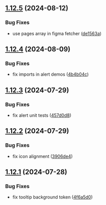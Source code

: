 ## [1.12.5](https://github.com/acronis/ui-component-library/compare/v1.12.4...v1.12.5) (2024-08-12)


### Bug Fixes

* use pages array in figma fetcher ([de1563a](https://github.com/acronis/ui-component-library/commit/de1563a46c902e98d6a59cc54ba539c8ba0effc8))

## [1.12.4](https://github.com/acronis/ui-component-library/compare/v1.12.3...v1.12.4) (2024-08-09)


### Bug Fixes

* fix imports in alert demos ([4b4b04c](https://github.com/acronis/ui-component-library/commit/4b4b04c0546bdbfeecb5955d008ab5f525eb6cd4))

## [1.12.3](https://github.com/acronis/ui-component-library/compare/v1.12.2...v1.12.3) (2024-07-29)


### Bug Fixes

* fix alert unit tests ([457d0d8](https://github.com/acronis/ui-component-library/commit/457d0d8506f4fe45ffa81ae2c9d66b3fbf1d2b95))

## [1.12.2](https://github.com/acronis/ui-component-library/compare/v1.12.1...v1.12.2) (2024-07-29)


### Bug Fixes

* fix icon alignment ([3906de4](https://github.com/acronis/ui-component-library/commit/3906de4e5998a0ecf3e5e4f572fd3478f0e038f2))

## [1.12.1](https://github.com/acronis/ui-component-library/compare/v1.12.0...v1.12.1) (2024-07-28)


### Bug Fixes

* fix tooltip background token ([4f6a5d0](https://github.com/acronis/ui-component-library/commit/4f6a5d05d00eb88c9dcc81f547d00228ee5c551b))

